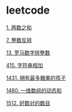# leetcode



 [1. 两数之和]()
 
 [7. 整数反转]()
 
 [13. 罗马数字转整数]()
 
 [415. 字符串相加](https://github.com/godcong/leetcode/blob/master/415/main.go)
 
 [1431. 拥有最多糖果的孩子]()
 
 [1480.	一维数组的动态和](https://github.com/godcong/leetcode/blob/master/1480/main.go)
 
 [1512. 好数对的数目]()